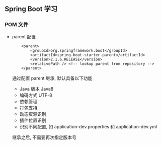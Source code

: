 ## Spring Boot 学习

### POM 文件

- parent 配置

  ```
      <parent>
          <groupId>org.springframework.boot</groupId>
          <artifactId>spring-boot-starter-parent</artifactId>
          <version>2.1.6.RELEASE</version>
          <relativePath /> <!-- lookup parent from repository -->
      </parent>
  ```

  通过配置 parent 继承, 默认具备以下功能

  - Java 版本 Java8
  - 编码方式 UTF-8
  - 依赖管理
  - 打包支持
  - 动态资源识别
  - 插件位置识别
  - 识别不同配置, 如 application-dev.properties 和 application-dev.yml

  继承之后, 不需要再次指定版本号
